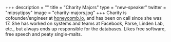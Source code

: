 +++
description = ""
title = "Charity Majors"
type = "new-speaker"
twitter = "mipsytipsy"
image = "charity-majors.jpg"
+++
Charity is cofounder/engineer at [honeycomb.io](https://www.honeycomb.io), and has been on call since she was 17. She has worked on systems and teams at Facebook, Parse, Linden Lab, etc., but always ends up responsible for the databases. Likes free software, free speech and peaty single-malts.